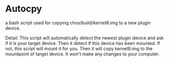 # Autocpy

a bash script used for copying chos/build/kernel8.img to a new plugin device.

Detail:
    This script will automatically detect the newest plugin device and ask if it is your target device.
    Then it detect if this device has been mounted. If not, this script will mount it for you.
    Then it will copy kernel8.img to the mountpoint of target device.
    It won't make any changes to your computer.